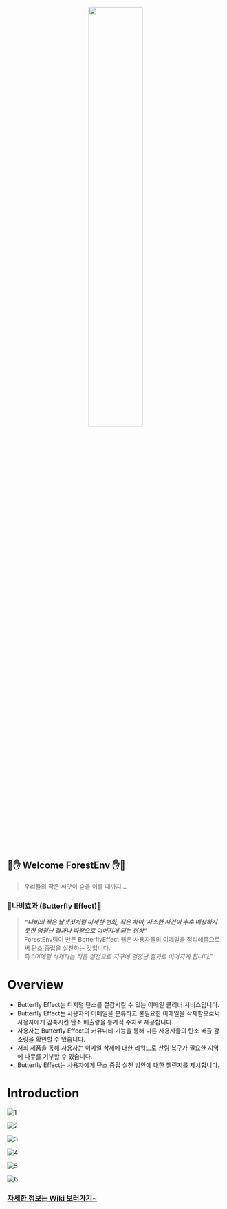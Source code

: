 <p align="center"><img src = "https://user-images.githubusercontent.com/104816234/190887095-2abf0cf6-ec82-4a69-8350-c1b63f60bbf6.png" width = "50%"></p>

## 🌲✋ Welcome ForestEnv ✋🌲

> 우리들의 작은 씨앗이 숲을 이룰 때까지...

### 🦋나비효과 (Butterfly Effect)🦋

> **_"나비의 작은 날갯짓처럼 미세한 변화, 작은 차이, 사소한 사건이 추후 예상하지 못한 엄청난 결과나 파장으로 이어지게 되는 현상"_** <br>
> ForestEnv팀이 만든 BotterflyEffect 웹은 사용자들의 이메일을 정리해줌으로써 탄소 중립을 실천하는 것입니다.<br>
> 즉 _"이메일 삭제라는 작은 실천으로 지구에 엄청난 결과로 이어지게 됩니다."_

# Overview
- Butterfly Effect는 디지털 탄소를 절감시킬 수 있는 이메일 클리너 서비스입니다.
- Butterfly Effect는 사용자의 이메일을 분류하고 불필요한 이메일을 삭제함으로써 사용자에게 감축시킨 탄소 배출량을 통계적 수치로 제공합니다.
- 사용자는 Butterfly Effect의 커뮤니티 기능을 통해 다른 사용자들의 탄소 배출 감소량을 확인할 수 있습니다.
- 저희 제품을 통해 사용자는 이메일 삭제에 대한 리워드로 산림 복구가 필요한 지역에 나무를 기부할 수 있습니다.
- Butterfly Effect는 사용자에게 탄소 중립 실천 방안에 대한 첼린지를 제시합니다.

# Introduction

![1](https://user-images.githubusercontent.com/104816234/190846561-566caef5-9130-4de1-8f41-bba5f9e19449.png)

![2](https://user-images.githubusercontent.com/104816234/190846626-d3e0f909-18cb-45b1-8dd9-2bb496c285f8.png)

![3](https://user-images.githubusercontent.com/104816234/190846635-225c881a-2b13-4f69-866d-dec61b263b7f.png)

![4](https://user-images.githubusercontent.com/104816234/190846647-8b897ee9-df4a-44b1-8667-4c3c3803a722.png)

![5](https://user-images.githubusercontent.com/104816234/190846656-80a78753-a44d-47cb-94ba-97e0f6b484be.png)

![6](https://user-images.githubusercontent.com/104816234/190846664-8a06f9a7-1673-44b4-9b6a-508d0fc59588.png)


### [자세한 정보는 Wiki 보러가기~](https://github.com/ForestEnv/ButterflyEffect_emailCleaner/wiki)
